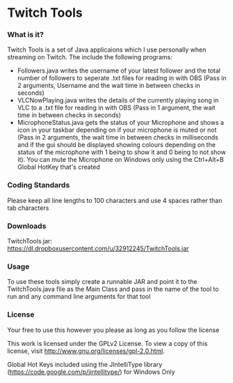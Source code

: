 Twitch Tools
====================================

### What is it?

Twitch Tools is a set of Java applicaions which I use personally when streaming on Twitch. The include the following programs:

- Followers.java writes the username of your latest follower and the total number of followers to seperate .txt files for reading in with OBS (Pass in 2 arguments, Username and the wait time in between checks in seconds)
- VLCNowPlaying.java writes the details of the currently playing song in VLC to a .txt file for reading in with OBS (Pass in 1 argument, the wait time in between checks in seconds)
- MicrophoneStatus.java gets the status of your Microphone and shows a icon in your taskbar depending on if your microphone is muted or not (Pass in 2 arguments, the wait time in between checks in milliseconds and if the gui should be displayed showing colours depending on the status of the microphone with 1 being to show it and 0 being to not show it). You can mute the Microphone on Windows only using the Ctrl+Alt+B Global HotKey that's created

### Coding Standards

Please keep all line lengths to 100 characters and use 4 spaces rather than tab characters

### Downloads

TwitchTools.jar: https://dl.dropboxusercontent.com/u/32912245/TwitchTools.jar

### Usage

To use these tools simply create a runnable JAR and point it to the TwitchTools.java file as the Main Class and pass in the name of the tool to run and any command line arguments for that tool

### License

Your free to use this however you please as long as you follow the license

This work is licensed under the GPLv2 License. To view a copy of this license, visit http://www.gnu.org/licenses/gpl-2.0.html.

Global Hot Keys included using the JIntelliType library (https://code.google.com/p/jintellitype/) for Windows Only
